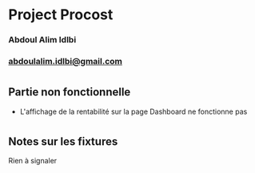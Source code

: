 # Project Procost

### Abdoul Alim Idlbi
### abdoulalim.idlbi@gmail.com


# #

## Partie non fonctionnelle

- L'affichage de la rentabilité sur la page Dashboard ne fonctionne pas

# #

## Notes sur les fixtures

Rien à signaler

# #